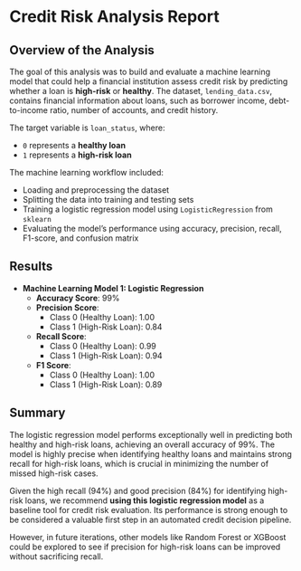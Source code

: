 
# Credit Risk Analysis Report

## Overview of the Analysis

The goal of this analysis was to build and evaluate a machine learning model that could help a financial institution assess credit risk by predicting whether a loan is **high-risk** or **healthy**. The dataset, `lending_data.csv`, contains financial information about loans, such as borrower income, debt-to-income ratio, number of accounts, and credit history.

The target variable is `loan_status`, where:
- `0` represents a **healthy loan**
- `1` represents a **high-risk loan**

The machine learning workflow included:
- Loading and preprocessing the dataset
- Splitting the data into training and testing sets
- Training a logistic regression model using `LogisticRegression` from `sklearn`
- Evaluating the model’s performance using accuracy, precision, recall, F1-score, and confusion matrix

## Results

* **Machine Learning Model 1: Logistic Regression**
  * **Accuracy Score**: 99%
  * **Precision Score**:
    * Class 0 (Healthy Loan): 1.00
    * Class 1 (High-Risk Loan): 0.84
  * **Recall Score**:
    * Class 0 (Healthy Loan): 0.99
    * Class 1 (High-Risk Loan): 0.94
  * **F1 Score**:
    * Class 0 (Healthy Loan): 1.00
    * Class 1 (High-Risk Loan): 0.89

## Summary

The logistic regression model performs exceptionally well in predicting both healthy and high-risk loans, achieving an overall accuracy of 99%. The model is highly precise when identifying healthy loans and maintains strong recall for high-risk loans, which is crucial in minimizing the number of missed high-risk cases.

Given the high recall (94%) and good precision (84%) for identifying high-risk loans, we recommend **using this logistic regression model** as a baseline tool for credit risk evaluation. Its performance is strong enough to be considered a valuable first step in an automated credit decision pipeline.

However, in future iterations, other models like Random Forest or XGBoost could be explored to see if precision for high-risk loans can be improved without sacrificing recall.
